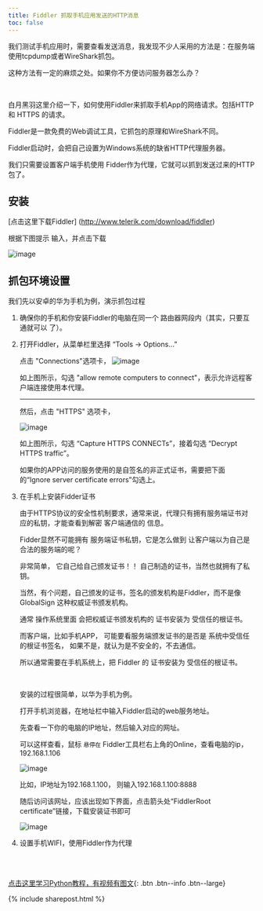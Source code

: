 ```yaml
---
title: Fiddler 抓取手机应用发送的HTTP消息 
toc: false
---
```



我们测试手机应用时，需要查看发送消息，我发现不少人采用的方法是：在服务端 使用tcpdump或者WireShark抓包。 

这种方法有一定的麻烦之处。如果你不方便访问服务器怎么办？ 



<br>

白月黑羽这里介绍一下，如何使用Fiddler来抓取手机App的网络请求。包括HTTP 和 HTTPS 的请求。

Fiddler是一款免费的Web调试工具，它抓包的原理和WireShark不同。

Fiddler启动时，会把自己设置为Windows系统的缺省HTTP代理服务器。

我们只需要设置客户端手机使用 Fidder作为代理，它就可以抓到发送过来的HTTP包了。


## 安装

[点击这里下载Fiddler] (http://www.telerik.com/download/fiddler)

根据下图提示 输入，并点击下载

![image](https://user-images.githubusercontent.com/36462795/54866769-08955580-4db3-11e9-96ba-148fad15b076.png)




## 抓包环境设置

我们先以安卓的华为手机为例，演示抓包过程

1. 确保你的手机和你安装Fiddler的电脑在同一个 路由器网段内（其实，只要互通就可以 了）。
   
2. 打开Fiddler，从菜单栏里选择 “Tools -> Options...”

   点击 "Connections"选项卡，
   ![image](https://user-images.githubusercontent.com/36462795/54866912-472c0f80-4db5-11e9-9183-5ca9fbfa9387.png)

   如上图所示，勾选 "allow remote computers to connect"，表示允许远程客户端连接使用本代理。
   
   ---
   
   然后，点击 "HTTPS" 选项卡，

   ![image](https://user-images.githubusercontent.com/36462795/54866880-bce3ab80-4db4-11e9-8fde-fd701175e462.png)

   如上图所示，勾选 “Capture HTTPS CONNECTs”，接着勾选 “Decrypt HTTPS traffic”。

   如果你的APP访问的服务使用的是自签名的非正式证书，需要把下面的“Ignore server certificate errors”勾选上。




3. 在手机上安装Fidder证书

    由于HTTPS协议的安全性机制要求，通常来说，代理只有拥有服务端证书对应的私钥，才能查看到解密 客户端通信的 信息。

    Fidder显然不可能拥有 服务端证书私钥，它是怎么做到 让客户端以为自己是合法的服务端的呢？

    非常简单， 它自己给自己颁发证书！！ 自己制造的证书，当然也就拥有了私钥。

    当然，有个问题，自己颁发的证书，签名的颁发机构是Fiddler，而不是像 GlobalSign 这种权威证书颁发机构。

    通常 操作系统里面 会把权威证书颁发机构的 证书安装为 受信任的根证书。

    而客户端，比如手机APP， 可能要看服务端颁发证书的是否是 系统中受信任的根证书签名， 如果不是，就认为是不安全的，不去通信。

    所以通常需要在手机系统上，把 Fiddler 的 证书安装为 受信任的根证书。

    <br>

    安装的过程很简单，以华为手机为例。
    
    打开手机浏览器，在地址栏中输入Fiddler启动的web服务地址。

    先查看一下你的电脑的IP地址，然后输入对应的网址。

    可以这样查看，鼠标 ```悬停在``` Fiddler工具栏右上角的Online，查看电脑的ip，192.168.1.106 

    ![image](https://user-images.githubusercontent.com/36462795/54867315-ef43d780-4db9-11e9-8dd6-09a47367bd8e.png)
    
    比如，IP地址为192.168.1.100， 则输入192.168.1.100:8888

    随后访问该网址，应该出现如下界面，点击箭头处“FiddlerRoot certificate”链接，下载安装证书即可

    ![image](https://user-images.githubusercontent.com/36462795/54867244-00401900-4db9-11e9-8edc-f94cbb20fed9.png)



4. 设置手机WIFI，使用Fiddler作为代理

   

<br><br>

[点击这里学习Python教程，有视频有图文](/doc/tutorial/python/0001/){: .btn .btn--info .btn--large}

{% include sharepost.html %}